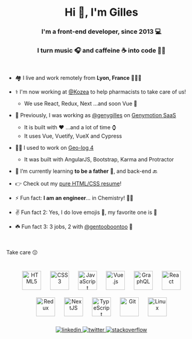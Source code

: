 <h1 align="center">Hi 👋, I'm Gilles</h1>
<h3 align="center">I'm a <b>front-end developer</b>, since 2013 💻</h3>
<h3 align="center">I turn music 🎧 and caffeine ☕ into code 👨‍💻</h3>

<br>

- 🏘️ I live and work remotely from **Lyon, France** 🦁🇫🇷

- ⚕️ I'm now working at [@Kozea](https://github.com/Kozea) to help pharmacists to take care of us!
  - We use React, Redux, Next ...and soon Vue 💟

- 📱 Previously, I was working as [@genygilles](https://github.com/genygilles) on [Genymotion SaaS](https://cloud.geny.io)
  - It is built with ❤️ ...and a lot of time ⌚
  - It uses Vue, Vuetify, VueX and Cypress

- 👨‍🦳 I used to work on [Geo-log 4](https://geolog4.com)
  - It was built with AngularJS, Bootstrap, Karma and Protractor

- 🌱 I’m currently learning **to be a father** 👶, and back-end 🔙

- 👉 Check out my [pure HTML/CSS resume](https://github.com/glepretre/resume)!

- ⚡ Fun fact: **I am an engineer**... in Chemistry! 👨‍🔬
- ✌️ Fun fact 2: Yes, I do love emojis 😬, my favorite one is 🥺
- ☘️ Fun fact 3: 3 jobs, 2 with [@gentooboontoo](https://github.com/gentooboontoo) 🤝

<br>

Take care 😗

<br>

<div align="center">
  <img style="margin: 10px" src="https://profilinator.rishav.dev/skills-assets/html5-original-wordmark.svg" alt="HTML5" height="50" />
  <img style="margin: 10px" src="https://profilinator.rishav.dev/skills-assets/css3-original-wordmark.svg" alt="CSS3" height="50" />
  <img style="margin: 10px" src="https://profilinator.rishav.dev/skills-assets/javascript-original.svg" alt="JavaScript" height="50" />
  <img style="margin: 10px" src="https://profilinator.rishav.dev/skills-assets/vuejs-original-wordmark.svg" alt="Vue.js" height="50" />
  <img style="margin: 10px" src="https://profilinator.rishav.dev/skills-assets/graphql.png" alt="GraphQL" height="50" />
  <img style="margin: 10px" src="https://profilinator.rishav.dev/skills-assets/react-original-wordmark.svg" alt="React" height="50" />
  <img style="margin: 10px" src="https://profilinator.rishav.dev/skills-assets/redux-original.svg" alt="Redux" height="50" />
  <img style="margin: 10px" src="https://profilinator.rishav.dev/skills-assets/nextjs.png" alt="NextJS" height="50" />
  <img style="margin: 10px" src="https://profilinator.rishav.dev/skills-assets/typescript-original.svg" alt="TypeScript" height="50" /> 
  <img style="margin: 10px" src="https://profilinator.rishav.dev/skills-assets/git-scm-icon.svg" alt="Git" height="50" />
  <img style="margin: 10px" src="https://profilinator.rishav.dev/skills-assets/linux-original.svg" alt="Linux" height="50" />
</div>

<br>

<div align="center">
  <a href="https://linkedin.com/in/glepretre" target="_blank">
    <img src=https://img.shields.io/badge/linkedin-%231E77B5.svg?&style=for-the-badge&logo=linkedin&logoColor=white alt=linkedin style="margin-bottom: 5px;" />
  </a>
  <a href="https://twitter.com/gilleslepretre" target="_blank">
    <img src=https://img.shields.io/badge/twitter-%2300acee.svg?&style=for-the-badge&logo=twitter&logoColor=white alt=twitter style="margin-bottom: 5px;" />
  </a>
  <a href="https://stackoverflow.com/users/3049002" target="_blank">
    <img src=https://img.shields.io/badge/stackoverflow-%23F28032.svg?&style=for-the-badge&logo=stackoverflow&logoColor=white alt=stackoverflow style="margin-bottom: 5px;" />
  </a>
</div>
